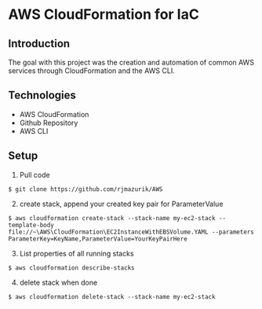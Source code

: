# AWS CloudFormation for IaC

## Introduction
The goal with this project was the creation and automation of common AWS services through CloudFormation and the AWS CLI.

## Technologies 
* AWS CloudFormation 
* Github Repository 
* AWS CLI

## Setup
1. Pull code 
```
$ git clone https://github.com/rjmazurik/AWS 
```
2. create stack, append your created key pair for ParameterValue
```
$ aws cloudformation create-stack --stack-name my-ec2-stack --template-body file://~\AWS\CloudFormation\EC2InstanceWithEBSVolume.YAML --parameters ParameterKey=KeyName,ParameterValue=YourKeyPairHere
```
3. List properties of all running stacks
```
$ aws cloudformation describe-stacks
```
4. delete stack when done 
```
$ aws cloudformation delete-stack --stack-name my-ec2-stack
